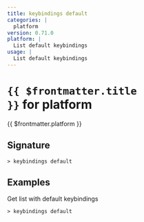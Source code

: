 ```yaml
---
title: keybindings default
categories: |
  platform
version: 0.71.0
platform: |
  List default keybindings
usage: |
  List default keybindings
---
```


# <code>{{ $frontmatter.title }}</code> for platform

<div class='command-title'>{{ $frontmatter.platform }}</div>

## Signature

```> keybindings default ```

## Examples

Get list with default keybindings
```shell
> keybindings default
```
